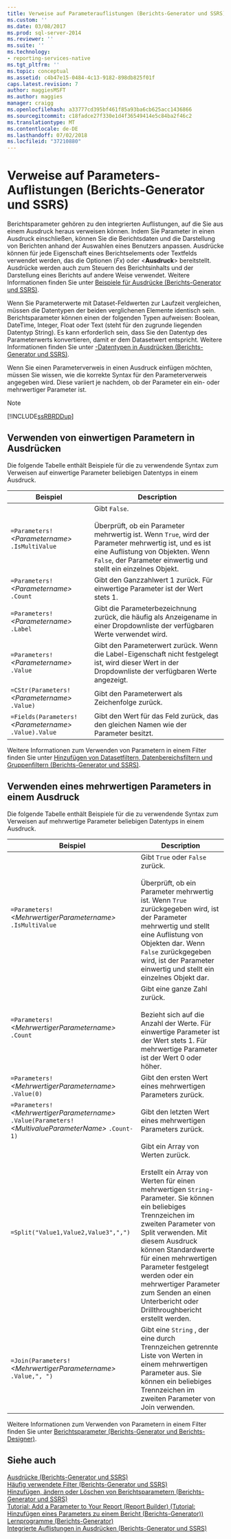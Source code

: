 ```yaml
---
title: Verweise auf Parameterauflistungen (Berichts-Generator und SSRS) | Microsoft-Dokumentation
ms.custom: ''
ms.date: 03/08/2017
ms.prod: sql-server-2014
ms.reviewer: ''
ms.suite: ''
ms.technology:
- reporting-services-native
ms.tgt_pltfrm: ''
ms.topic: conceptual
ms.assetid: c4b47e15-0484-4c13-9182-898db825f01f
caps.latest.revision: 7
author: maggiesMSFT
ms.author: maggies
manager: craigg
ms.openlocfilehash: a33777cd395bf461f85a93ba6cb625acc1436866
ms.sourcegitcommit: c18fadce27f330e1d4f36549414e5c84ba2f46c2
ms.translationtype: MT
ms.contentlocale: de-DE
ms.lasthandoff: 07/02/2018
ms.locfileid: "37210880"
---
```

# <a name="parameters-collection-references-report-builder-and-ssrs"></a>Verweise auf Parameters-Auflistungen (Berichts-Generator und SSRS)
  Berichtsparameter gehören zu den integrierten Auflistungen, auf die Sie aus einem Ausdruck heraus verweisen können. Indem Sie Parameter in einen Ausdruck einschließen, können Sie die Berichtsdaten und die Darstellung von Berichten anhand der Auswahlen eines Benutzers anpassen. Ausdrücke können für jede Eigenschaft eines Berichtselements oder Textfelds verwendet werden, das die Optionen (*Fx*) oder \<**Ausdruck**> bereitstellt. Ausdrücke werden auch zum Steuern des Berichtsinhalts und der Darstellung eines Berichts auf andere Weise verwendet. Weitere Informationen finden Sie unter [Beispiele für Ausdrücke (Berichts-Generator und SSRS)](expression-examples-report-builder-and-ssrs.md).  
  
 Wenn Sie Parameterwerte mit Dataset-Feldwerten zur Laufzeit vergleichen, müssen die Datentypen der beiden verglichenen Elemente identisch sein. Berichtsparameter können einen der folgenden Typen aufweisen: Boolean, DateTime, Integer, Float oder Text (steht für den zugrunde liegenden Datentyp String). Es kann erforderlich sein, dass Sie den Datentyp des Parameterwerts konvertieren, damit er dem Datasetwert entspricht. Weitere Informationen finden Sie unter [-Datentypen in Ausdrücken &#40;Berichts-Generator und SSRS&#41;](expressions-report-builder-and-ssrs.md).  
  
 Wenn Sie einen Parameterverweis in einen Ausdruck einfügen möchten, müssen Sie wissen, wie die korrekte Syntax für den Parameterverweis angegeben wird. Diese variiert je nachdem, ob der Parameter ein ein- oder mehrwertiger Parameter ist.  
  
> [!NOTE]  
>  [!INCLUDE[ssRBRDDup](../../includes/ssrbrddup-md.md)]  
  
##  <a name="Single"></a> Verwenden von einwertigen Parametern in Ausdrücken  
 Die folgende Tabelle enthält Beispiele für die zu verwendende Syntax zum Verweisen auf einwertige Parameter beliebigen Datentyps in einem Ausdruck.  
  
|Beispiel|Description|  
|-------------|-----------------|  
|`=Parameters!` *\<Parametername>* `.IsMultiValue`|Gibt `False`.<br /><br /> Überprüft, ob ein Parameter mehrwertig ist. Wenn `True`, wird der Parameter mehrwertig ist, und es ist eine Auflistung von Objekten. Wenn `False`, der Parameter einwertig und stellt ein einzelnes Objekt.|  
|`=Parameters!` *\<Parametername>* `.Count`|Gibt den Ganzzahlwert 1 zurück. Für einwertige Parameter ist der Wert stets 1.|  
|`=Parameters!` *\<Parametername>* `.Label`|Gibt die Parameterbezeichnung zurück, die häufig als Anzeigename in einer Dropdownliste der verfügbaren Werte verwendet wird.|  
|`=Parameters!` *\<Parametername>* `.Value`|Gibt den Parameterwert zurück. Wenn die Label-Eigenschaft nicht festgelegt ist, wird dieser Wert in der Dropdownliste der verfügbaren Werte angezeigt.|  
|`=CStr(Parameters!` *\<Parametername>* `.Value)`|Gibt den Parameterwert als Zeichenfolge zurück.|  
|`=Fields(Parameters!` *\<Parametername>* `.Value).Value`|Gibt den Wert für das Feld zurück, das den gleichen Namen wie der Parameter besitzt.|  
  
 Weitere Informationen zum Verwenden von Parametern in einem Filter finden Sie unter [Hinzufügen von Datasetfiltern, Datenbereichsfiltern und Gruppenfiltern &#40;Berichts-Generator und SSRS&#41;](add-dataset-filters-data-region-filters-and-group-filters.md).  
  
##  <a name="Multi"></a> Verwenden eines mehrwertigen Parameters in einem Ausdruck  
 Die folgende Tabelle enthält Beispiele für die zu verwendende Syntax zum Verweisen auf mehrwertige Parameter beliebigen Datentyps in einem Ausdruck.  
  
|Beispiel|Description|  
|-------------|-----------------|  
|`=Parameters!` *\<MehrwertigerParametername>* `.IsMultiValue`|Gibt `True` oder `False` zurück.<br /><br /> Überprüft, ob ein Parameter mehrwertig ist. Wenn `True` zurückgegeben wird, ist der Parameter mehrwertig und stellt eine Auflistung von Objekten dar. Wenn `False` zurückgegeben wird, ist der Parameter einwertig und stellt ein einzelnes Objekt dar.|  
|`=Parameters!` *\<MehrwertigerParametername>* `.Count`|Gibt eine ganze Zahl zurück.<br /><br /> Bezieht sich auf die Anzahl der Werte. Für einwertige Parameter ist der Wert stets 1. Für mehrwertige Parameter ist der Wert 0 oder höher.|  
|`=Parameters!` *\<MehrwertigerParametername>* `.Value(0)`|Gibt den ersten Wert eines mehrwertigen Parameters zurück.|  
|`=Parameters!` *\<MehrwertigerParametername>* `.Value(Parameters!` *\<MultivalueParameterName>* `.Count-1)`|Gibt den letzten Wert eines mehrwertigen Parameters zurück.|  
|`=Split("Value1,Value2,Value3",",")`|Gibt ein Array von Werten zurück.<br /><br /> Erstellt ein Array von Werten für einen mehrwertigen `String`-Parameter. Sie können ein beliebiges Trennzeichen im zweiten Parameter von Split verwenden. Mit diesem Ausdruck können Standardwerte für einen mehrwertigen Parameter festgelegt werden oder ein mehrwertiger Parameter zum Senden an einen Unterbericht oder Drillthroughbericht erstellt werden.|  
|`=Join(Parameters!` *\<MehrwertigerParametername>* `.Value,", ")`|Gibt eine `String` , der eine durch Trennzeichen getrennte Liste von Werten in einem mehrwertigen Parameter aus. Sie können ein beliebiges Trennzeichen im zweiten Parameter von Join verwenden.|  
  
 Weitere Informationen zum Verwenden von Parametern in einem Filter finden Sie unter [Berichtsparameter (Berichts-Generator und Berichts-Designer)](report-parameters-report-builder-and-report-designer.md).  
  
## <a name="see-also"></a>Siehe auch  
 [Ausdrücke &#40;Berichts-Generator und SSRS&#41;](expressions-report-builder-and-ssrs.md)   
 [Häufig verwendete Filter (Berichts-Generator und SSRS)](commonly-used-filters-report-builder-and-ssrs.md)   
 [Hinzufügen, ändern oder Löschen von Berichtsparametern &#40;Berichts-Generator und SSRS&#41;](add-change-or-delete-a-report-parameter-report-builder-and-ssrs.md)   
 [Tutorial: Add a Parameter to Your Report (Report Builder) (Tutorial: Hinzufügen eines Parameters zu einem Bericht (Berichts-Generator))](../tutorial-add-a-parameter-to-your-report-report-builder.md)   
 [Lernprogramme &#40;Berichts-Generator&#41;](../report-builder-tutorials.md)   
 [Integrierte Auflistungen in Ausdrücken &#40;Berichts-Generator und SSRS&#41;](built-in-collections-in-expressions-report-builder.md)  
  
  
